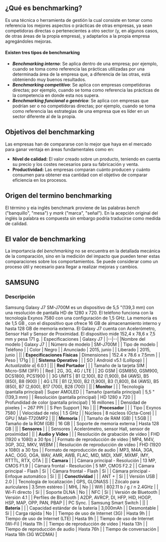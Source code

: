 ﻿## ¿Qué es benchmarking?
Es una técnica o herramienta de gestión la cual consiste en tomar como referencia los mejores aspectos o prácticas de otras empresas, ya sean competidoras directas o pertenecientes a otro sector (y, en algunos casos, de otras áreas de la propia empresa), y adaptarlos a la propia empresa agregándoles mejoras.

#### Existen tres tipos de benchmarking
-   _**Benchmarking interno**_: Se aplica dentro de una empresa; por ejemplo, cuando se toma como referencia las prácticas utilizadas por una determinada área de la empresa que, a diferencia de las otras, está obteniendo muy buenos resultados.
- _**Benchmarking competitivo**_: Se aplica con empresas competidoras directas; por ejemplo, cuando se toma como referencia las prácticas de la competencia en donde esta nos supera.
- **_Benchmarking funcional o genérico_**: Se aplica con empresas que podrían ser o no competidoras directas; por ejemplo, cuando se toma como referencia las estrategias de una empresa que es líder en un sector diferente al de la propia.

## Objetivos del benchmarking
Las empresas han de compararse con lo mejor que haya en el mercado para ganar ventaja en áreas fundamentales como en:

-   **Nivel de calidad:**  El valor creado sobre un producto, teniendo en cuenta su precio y los costes necesarios para su fabricación y venta.
-   **Productividad:**  Las empresas comparan cuánto producen y cuánto consumen para obtener esa cantidad con el objetivo de comparar eficiencia en los procesos.

## Origen del termino  benchmarking
El término y eia inglés benchmark proviene de las palabras _bench_ ("banquillo", "mesa") y _mark_ ("marca", "señal"). En la acepción original del inglés la palabra es compuesta sin embargo podría traducirse como medida de  calidad. 

## El valor de benchmarking
La importancia del _benchmarking_ no se encuentra en la detallada mecánica de la comparación, sino en la medición del impacto que pueden tener estas comparaciones sobre los comportamientos. Se puede considerar como un proceso útil y necesario para llegar a realizar mejoras y cambios.


## SAMSUNG
### Descripción 
Samsung Galaxy J7 SM-J700M es un dispositivo de 5,5 "(139,3 mm) con una resolución de pantalla HD de 1280 x 720. El teléfono funciona con la tecnología Exynos 7580 con una configuración de 1,5 GHz. La memoria es de 1,5 GB , con el dispositivo que ofrece 16 GB de almacenamiento interno y hasta 128 GB de memoria externa. El Galaxy J7 cuenta con Acelerómetro, Sensor Hall y Sensor de Proximidad. El dispositivo mide 152,4 x 78,6 x 7,5 mm y pesa 171 g.
| Especificaciones |  Galaxy J7 |
|--|--|
|Nombre del modelo  | Galaxy J7 |
| Número de modelo | SM-J700M |
| Tipo de modelo | Teléfono |
| Color | Negro |
| Anunciado | 2015, junio |
| Liberado | 2015, junio |
||
| **Especificaciones Físicas** 
| Dimensiones | 152.4 x 78.6 x 7.5mm |
| Peso | 171g |
||
| **Sistema Operativo** |  |
| SO | Android v5.1 (Lollipop) |
| *Actualizable a*| 6.0.1 |
||
| **Red Portador** |  |
| Tamaño de la tarjeta SIM |  Micro-SIM (3FF) |
| Red | 2G, 3G, 4G / LTE |
| 2G GSM | GSM850, GSM900, DCS1800, PCS1900 |
| 3G UMTS | B1 (2,100), B2 (1,900), B4 (AWS), B5 (850), B8 (900) |
| 4G LTE | B1 (2,100), B2 (1,900), B3 (1,800), B4 (AWS), B5 (850), B7 (2,600), B17 (700), B28 (700) |
||
| **Monitor** |  |
| Tecnología (pantalla principal) | Super AMOLED |
| Tamaño (pantalla principal) | 5,5 "(139,3 mm) |
| Resolución (pantalla principal) | HD 1280 x 720 |
| Profundidad de color (pantalla principal) | 16 millones |
| Densidad de pixeles | ~ 267 PPI |
| S Pen Support | No |
||
| **Procesador** |  |
| Tipo |  Exynos 7580 |
| Velocidad de reloj |  1.5 GHz |
| Núcleos | 8 núcleos (Octa-Core) |
| GPU | Mali-T720MP2 |
||
| **Memoria** |  |
| Tamaño de RAM (GB) |  1.5GB |
| Tamaño de la ROM (GB) | 16 GB |
| Soporte de memoria externa | Hasta 128 GB |
||
| **Sensores** |  |
| Sensores | Acelerómetro, sensor Hall, sensor de proximidad |
||
| **Audio y Vídeo** |  |
| Resolución de grabación de vídeo | FHD (1920 x 1080) a 30 fps |
| Formato de reproducción de vídeo | MP4, M4V, 3GP, 3G2, MKV, WEBM |
| Resolución de reproducción de vídeo | FHD (1920 x 1080) a 30 fps |
| Formato de reproducción de audio | MP3, M4A, 3GA, AAC, OGG, OGA, WAV, AMR, AWB, FLAC, MID, MIDI, XMF, MXMF, IMY, RTTTL, RTX, OTA |
||
| **Camara** |  |
| Cámara principal - Resolución | 13 MP, CMOS F1.9 |
| Cámara frontal - Resolución |  5 MP, CMOS F2.2 |
| Cámara principal - Flash | Sí |
| Cámara frontal - Flash | Sí |
| Cámara principal - Enfoque automático | Sí |
||
| **Conectividad** |  |
| ANT + | Sí |
| Versión USB | 2.0 |
| Tecnología de localización | GPS, GLONASS |
| Zócalo para auriculares |  3.5mm estéreo |
| MHL | No |
| Wifi | 802.11 b / g / n 2.4GHz |
| Wi-Fi directo | Sí |
| Soporte DLNA | No |
| NFC | Sí |
| Versión de Bluetooth | Versión 4.1 |
| Perfiles de Bluetooth | A2DP, AVRCP, DI, HFP, HID, HOGP, HSP, MAP, OPP, PAN, PBAP |
| PC Sync. | Samsung Smart Switch |
||
| **Batería** |  |
| Capacidad estándar de la batería | 3,000mAh |
| Desmontable | Sí |
| Carga rápida | No |
| Tiempo de uso de Internet (3G) | Hasta 9h |
| Tiempo de uso de Internet (LTE) | Hasta 9h |
| Tiempo de uso de Internet (Wi-Fi) | Hasta 11h |
| Tiempo de reproducción de video | Hasta 13h |
| Tiempo de reproducción de audio | Hasta 76h |
| Tiempo de conversación | Hasta 18h (3G WCDMA) |


